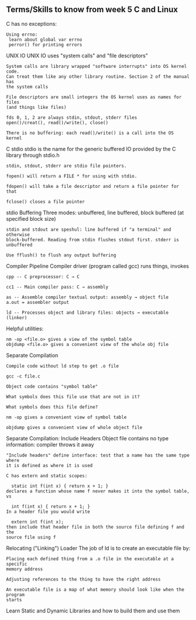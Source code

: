 ## Terms/Skills to know from week 5 C and Linux

C has no exceptions:

    Using errno: 
     learn about global var errno
     perror() for printing errors

UNIX IO
    UNIX IO uses "system calls" and "file descriptors"

    System calls are library wrapped "software interrupts" into OS kernel code. 
    Can treat them like any other library routine. Section 2 of the manual has 
    the system calls

    File descriptors are small integers the OS kernel uses as names for files 
    (and things like files)

    fds 0, 1, 2 are always stdin, stdout, stderr files
    open()/creat(), read()/write(), close()

    There is no buffering: each read()/write() is a call into the OS kernel

C stdio
    stdio is the name for the generic buffered IO provided by the C library 
    through stdio.h

    stdin, stdout, stderr are stdio file pointers.

    fopen() will return a FILE * for using with stdio.

    fdopen() will take a file descriptor and return a file pointer for that

    fclose() closes a file pointer

stdio Buffering
    Three modes: unbuffered, line buffered, block buffered (at specified block 
    size)

    stdin and stdout are speshul: line buffered if "a terminal" and otherwise 
    block-buffered. Reading from stdin flushes stdout first. stderr is unbuffered

    Use fflush() to flush any output buffering

Compiler Pipeline
    Compiler driver (program called gcc) runs things, invokes

    cpp -- C preprocessor: C → C

    cc1 -- Main compiler pass: C → assembly

    as -- Assemble compiler textual output: assembly → object file
    a.out = assembler output

    ld -- Processes object and library files: objects → executable
    (linker)

Helpful utilities:

    nm -op <file.o> gives a view of the symbol table
    objdump <file.o> gives a convenient view of the whole obj file

Separate Compilation

    Compile code without ld step to get .o file

    gcc -c file.c

    Object code contains "symbol table"

    What symbols does this file use that are not in it?

    What symbols does this file define?

    nm -op gives a convenient view of symbol table

    objdump gives a convenient view of whole object file

Separate Compilation: Include Headers
    Object file contains no type information: compiler throws it away

    "Include headers" define interface: test that a name has the same type where 
    it is defined as where it is used

    C has extern and static scopes:

      static int f(int x) { return x + 1; }
    declares a function whose name f never makes it into the symbol table, vs

      int f(int x) { return x + 1; }
    In a header file you would write

      extern int f(int x);
    then include that header file in both the source file defining f and the 
    source file using f

Relocating ("Linking") Loader
    The job of ld is to create an executable file by:

    Placing each defined thing from a .o file in the executable at a specific 
    memory address

    Adjusting references to the thing to have the right address

    An executable file is a map of what memory should look like when the program 
    starts

Learn Static and Dynamic Libraries and how to build them and use them
